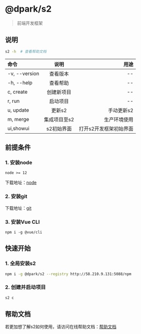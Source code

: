 # @dpark/s2
> 前端开发框架

## 说明
```bash
s2 -h  # 查看帮助文档
```

| 命令          | 说明             | 用途                                                     |
| :------------- | :----------------: | --------------------------------------------------------: |
| -v, --version | 查看版本         | -- |
| -h, --help    | 查看帮助         | -- |
| c, create           | 创建新项目     | -- |
| r, run           | 启动项目     | -- |
| u, update        | 更新s2        | 手动更新s2 |
| m, merge       | 集成项目至s2 | 生产环境使用             |
| ui,showui       | s2初始界面 | 打开s2开发框架初始界面             |

## 前提条件
### 1. 安装node
```
node >= 12
```

下载地址：[node](https://nodejs.org/en/)

### 2. 安装git

下载地址：[git](https://git-scm.com/download/win)

### 3. 安装Vue CLI
```
npm i -g @vue/cli
```


## 快速开始
### 1. 全局安装s2
```bash
npm i -g @dpark/s2 --registry http://58.210.9.131:5088/npm
```
### 2. 创建并启动项目
```bash
s2 c
```

## 帮助文档
若更加想了解s2如何使用，请访问在线帮助文档：[帮助文档](http://58.210.9.131:5088/pldoc/)

